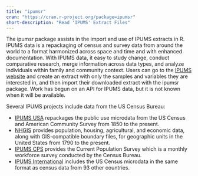 ```yaml
---
title: "ipumsr"
cran: "https://cran.r-project.org/package=ipumsr"
short-description: "Read 'IPUMS' Extract Files"
---
```


The ipumsr package assists in the import and use of IPUMS extracts in R. IPUMS
data is a repackaging of census and survey data from around the world to a
format harmonized across space and time and with enhanced
documentation. With IPUMS data, it easy to study change, conduct comparative
research, merge information across data types, and analyze individuals within
family and community context. Users can go to the 
[IPUMS website](https://usa.ipums.org) and create an extract with only the 
samples and variables they are interested in, and then import their downloaded
extract with the ipumsr package. Work has begun on an API for IPUMS data, but 
it is not known when it will be available. 

Several IPUMS projects include data from the US Census Bureau:

- [IPUMS USA](https://usa.ipums.org) repackages the public use microdata from 
the US Census and American Community Survey from 1850 to the present.
- [NHGIS](https://nhgis.org) provides population, housing, agricultural, 
and economic data, along with GIS-compatible boundary files, for geographic 
units in the United States from 1790 to the present.
- [IPUMS CPS](https://cps.ipums.org) provides the Current Population Survey 
which is a monthly workforce survey conducted by the Census Bureau.
- [IPUMS International](https://international.ipums.org) includes the
US Census microdata in the same format as census data from 93 other
countries.
